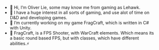  - 👋 Hi, I’m Oliver Lie, some may know me from gaming as Lehawk.
 - 👀 I have a huge interest in all sorts of gaming, and use alot of
   time on D&D and developing games.
 - 🌱 I’m currently working on my game FragCraft, which is written in C#
   with Unity.
 - 🔫 FragCraft, is a FPS Shooter, with WarCraft elements. Which means
   its a basic round based FPS, but with classes, which have different
   abilities.⚡
